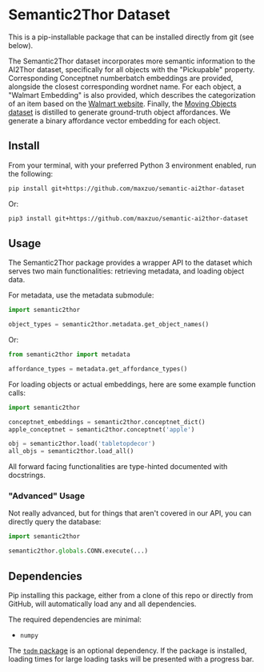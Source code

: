 # Semantic2Thor Dataset
This is a pip-installable package that can be installed directly from git
(see below).

The Semantic2Thor dataset incorporates more semantic information to the AI2Thor
dataset, specifically for all objects with the "Pickupable" property.
Corresponding Conceptnet numberbatch embeddings are provided, alongside the
closest corresponding wordnet name. For each object, a "Walmart Embedding" is
also provided, which describes the categorization of an item based on the
[Walmart website](https://www.walmart.com). Finally, the
[Moving Objects dataset](https://developer.qualcomm.com/software/ai-datasets/something-something)
is distilled to  generate ground-truth object affordances. We generate a binary affordance vector
embedding for each object.

## Install
From your terminal, with your preferred Python 3 environment enabled, run the
following:

```bash
pip install git+https://github.com/maxzuo/semantic-ai2thor-dataset
```
Or:
```bash
pip3 install git+https://github.com/maxzuo/semantic-ai2thor-dataset
```

## Usage
The Semantic2Thor package provides a wrapper API to the dataset which serves two
main functionalities: retrieving metadata, and loading object data.

For metadata, use the metadata submodule:
```python
import semantic2thor

object_types = semantic2thor.metadata.get_object_names()
```
Or:
```python
from semantic2thor import metadata

affordance_types = metadata.get_affordance_types()
```

For loading objects or actual embeddings, here are some example function calls:
```python
import semantic2thor

conceptnet_embeddings = semantic2thor.conceptnet_dict()
apple_conceptnet = semantic2thor.conceptnet('apple')

obj = semantic2thor.load('tabletopdecor')
all_objs = semantic2thor.load_all()
```

All forward facing functionalities are type-hinted documented with docstrings.


### "Advanced" Usage
Not really advanced, but for things that aren't covered in our API, you can
directly query the database:
```python
import semantic2thor

semantic2thor.globals.CONN.execute(...)
```


## Dependencies
Pip installing this package, either from a clone of this repo or directly from
GitHub, will automatically load any and all dependencies.

The required dependencies are minimal:
* `numpy`


The [`tqdm` package](https://pypi.org/project/tqdm/) is an optional dependency.
If the package is installed, loading times for large loading tasks will be
presented with a progress bar.
